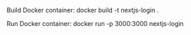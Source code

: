 Build Docker container:
docker build -t nextjs-login .

Run Docker container:
docker run -p 3000:3000 nextjs-login
